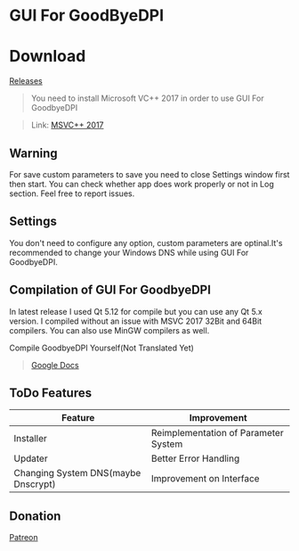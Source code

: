 # GUI For GoodByeDPI


# Download
[Releases](https://github.com/hex4d0r/GUI-for-GoodbyeDPI/releases/download/v1.0.5/)



> You need to install Microsoft VC++ 2017 in order to use GUI For GoodbyeDPI

> Link: [MSVC++ 2017](https://support.microsoft.com/en-us/help/2977003/the-latest-supported-visual-c-downloads)

## Warning
For save custom parameters to save you need to close Settings window first then start. You can check whether app does work properly or not in Log section. Feel free to report issues.

## Settings
You don't need to configure any option, custom parameters are optinal.It's recommended to change your Windows DNS while using GUI For GoodbyeDPI.

## Compilation of GUI For GoodbyeDPI
In latest release I used Qt 5.12 for compile but you can use any Qt 5.x version. I compiled without an issue with MSVC 2017 32Bit and 64Bit compilers. You can also use MinGW compilers as well.

Compile GoodbyeDPI Yourself(Not Translated Yet)
> [Google Docs](https://docs.google.com/document/d/1LMGmFVu17NKItqTpJKGKXMhX58xWcCJPezddCo73e7c/edit?usp=sharing)


## ToDo Features

| Feature | Improvement |
| -- | --|
| Installer |Reimplementation of Parameter System|
| Updater |Better Error Handling|
| Changing System DNS(maybe Dnscrypt)|Improvement on Interface |

## Donation
[Patreon](https://www.patreon.com/hex4d0r)
